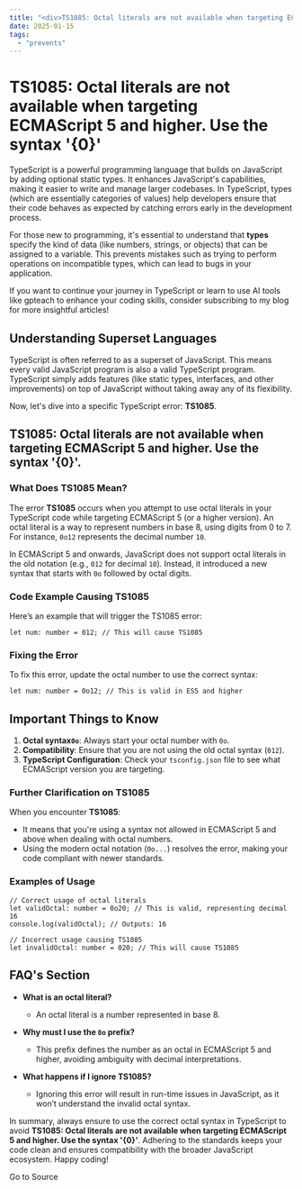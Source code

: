 ```yaml
---
title: "<div>TS1085: Octal literals are not available when targeting ECMAScript 5 and higher. Use the syntax '{0}'</div>"
date: 2025-01-15
tags: 
  - "prevents"
---
```


# TS1085: Octal literals are not available when targeting ECMAScript 5 and higher. Use the syntax '{0}'

TypeScript is a powerful programming language that builds on JavaScript by adding optional static types. It enhances JavaScript's capabilities, making it easier to write and manage larger codebases. In TypeScript, types (which are essentially categories of values) help developers ensure that their code behaves as expected by catching errors early in the development process.

For those new to programming, it's essential to understand that **types** specify the kind of data (like numbers, strings, or objects) that can be assigned to a variable. This prevents mistakes such as trying to perform operations on incompatible types, which can lead to bugs in your application.

If you want to continue your journey in TypeScript or learn to use AI tools like gpteach to enhance your coding skills, consider subscribing to my blog for more insightful articles!

## Understanding Superset Languages

TypeScript is often referred to as a superset of JavaScript. This means every valid JavaScript program is also a valid TypeScript program. TypeScript simply adds features (like static types, interfaces, and other improvements) on top of JavaScript without taking away any of its flexibility.

Now, let's dive into a specific TypeScript error: **TS1085**.

## TS1085: Octal literals are not available when targeting ECMAScript 5 and higher. Use the syntax '{0}'.

### What Does TS1085 Mean?

The error **TS1085** occurs when you attempt to use octal literals in your TypeScript code while targeting ECMAScript 5 (or a higher version). An octal literal is a way to represent numbers in base 8, using digits from 0 to 7. For instance, `0o12` represents the decimal number `10`.

In ECMAScript 5 and onwards, JavaScript does not support octal literals in the old notation (e.g., `012` for decimal `10`). Instead, it introduced a new syntax that starts with `0o` followed by octal digits.

### Code Example Causing TS1085

Here’s an example that will trigger the TS1085 error:  

```
let num: number = 012; // This will cause TS1085
```

### Fixing the Error

To fix this error, update the octal number to use the correct syntax:  

```
let num: number = 0o12; // This is valid in ES5 and higher
```

## Important Things to Know

1. **Octal syntax`0o`**: Always start your octal number with `0o`.
2. **Compatibility**: Ensure that you are not using the old octal syntax (`012`).
3. **TypeScript Configuration**: Check your `tsconfig.json` file to see what ECMAScript version you are targeting.

### Further Clarification on TS1085

When you encounter **TS1085**:

- It means that you're using a syntax not allowed in ECMAScript 5 and above when dealing with octal numbers.
- Using the modern octal notation (`0o...`) resolves the error, making your code compliant with newer standards.

### Examples of Usage

```
// Correct usage of octal literals
let validOctal: number = 0o20; // This is valid, representing decimal 16
console.log(validOctal); // Outputs: 16

// Incorrect usage causing TS1085
let invalidOctal: number = 020; // This will cause TS1085
```

## FAQ's Section

- **What is an octal literal?**
    
    - An octal literal is a number represented in base 8.
    

- **Why must I use the `0o` prefix?**
    
    - This prefix defines the number as an octal in ECMAScript 5 and higher, avoiding ambiguity with decimal interpretations.
    

- **What happens if I ignore TS1085?**
    
    - Ignoring this error will result in run-time issues in JavaScript, as it won’t understand the invalid octal syntax.
    

In summary, always ensure to use the correct octal syntax in TypeScript to avoid **TS1085: Octal literals are not available when targeting ECMAScript 5 and higher. Use the syntax '{0}'**. Adhering to the standards keeps your code clean and ensures compatibility with the broader JavaScript ecosystem. Happy coding!

Go to Source
